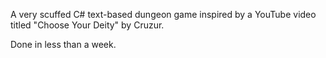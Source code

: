 A very scuffed C# text-based dungeon game inspired by a YouTube video titled "Choose Your Deity" by Cruzur.

Done in less than a week.
